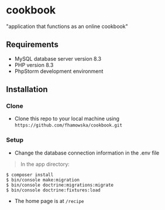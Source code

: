# cookbook
"application that functions as an online cookbook"

## Requirements

- MySQL database server version 8.3
- PHP version 8.3
- PhpStorm development environment

## Installation

### Clone

- Clone this repo to your local machine using `https://github.com/fhamowska/cookbook.git`

### Setup

- Change the database connection information in the .env file

> In the app directory:
```shell
$ composer install
$ bin/console make:migration
$ bin/console doctrine:migrations:migrate
$ bin/console doctrine:fixtures:load
```

- The home page is at `/recipe`
